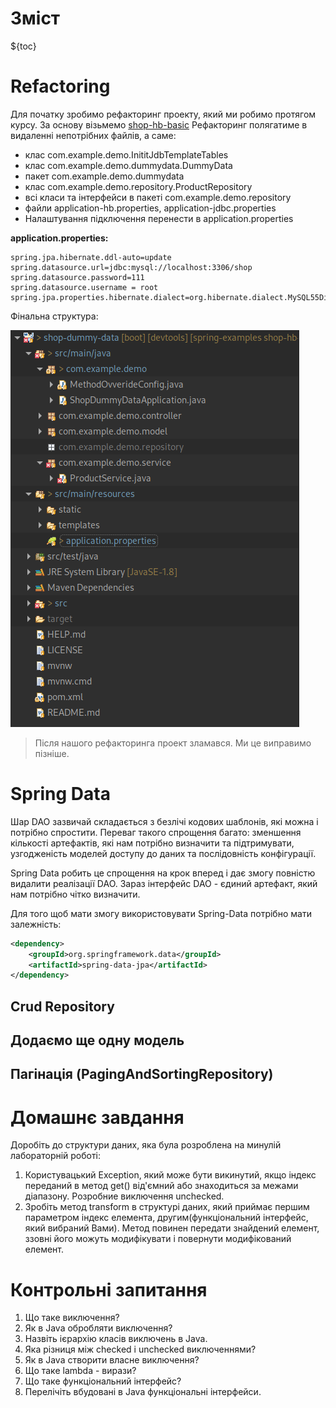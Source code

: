 # Зміст

${toc}

# Refactoring

Для початку зробимо рефакторинг проекту, який ми робимо протягом курсу. За основу візьмемо [shop-hb-basic](https://github.com/endlesskwazar/spring-examples/tree/shop-hb-basic) Рефакторинг полягатиме в видаленні непотрібних файлів, а саме:

- клас com.example.demo.InititJdbTemplateTables
- клас com.example.demo.dummydata.DummyData
- пакет com.example.demo.dummydata
- клас com.example.demo.repository.ProductRepository
- всі класи та інтерфейси в пакеті com.example.demo.repository
- файли application-hb.properties, application-jdbc.properties
- Налаштування підключення перенести в application.properties

**application.properties:**

```
spring.jpa.hibernate.ddl-auto=update
spring.datasource.url=jdbc:mysql://localhost:3306/shop
spring.datasource.password=111
spring.datasource.username = root
spring.jpa.properties.hibernate.dialect=org.hibernate.dialect.MySQL55Dialect
```

Фінальна структура:

![](../resources/img/spring_data/1.png)

> Після нашого рефакторинга проект зламався. Ми це виправимо пізніше.

# Spring Data

Шар DAO зазвичай складається з безлічі кодових шаблонів, які можна і потрібно спростити. Переваг такого спрощення багато: зменшення кількості артефактів, які нам потрібно визначити та підтримувати, узгодженість моделей доступу до даних та послідовність конфігурації.

Spring Data робить це спрощення на крок вперед і дає змогу повністю видалити реалізації DAO. Зараз інтерфейс DAO - єдиний артефакт, який нам потрібно чітко визначити.

Для того щоб мати змогу використовувати Spring-Data потрібно мати залежність:

```xml
<dependency>
	<groupId>org.springframework.data</groupId>
	<artifactId>spring-data-jpa</artifactId>
</dependency>
```

## Crud Repository

## Додаємо ще одну модель

## Пагінація (PagingAndSortingRepository)

# Домашнє завдання

Доробіть до структури даних, яка була розроблена на минулій лабораторній роботі:

1. Користувацький Exception, який може бути викинутий, якщо індекс переданий в метод get() від'ємний або знаходиться за межами діапазону. Розробние виключення unchecked.
2. Зробіть метод transform в структурі даних, який приймає першим параметром індекс елемента, другим(функціональний інтерфейс, який вибраний Вами). Метод повинен передати знайдений елемент, ззовні його можуть модифікувати і повернути модифікований елемент.

# Контрольні запитання

1. Що таке виключення?
2. Як в Java обробляти виключення?
3. Назвіть ієрархію класів виключень в Java.
4. Яка різниця між checked і unchecked виключеннями?
5. Як в Java створити власне виключення?
6. Що таке lambda - вирази?
7. Що таке функціональний інтерфейс?
8. Перелічіть вбудовані в Java функціональні інтерфейси.